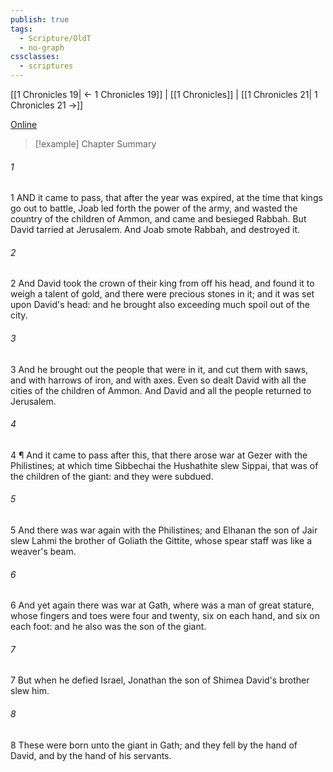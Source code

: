 ```yaml
---
publish: true
tags:
  - Scripture/OldT
  - no-graph
cssclasses:
  - scriptures
---
```

[[1 Chronicles 19| ← 1 Chronicles 19]] | [[1 Chronicles]] | [[1 Chronicles 21| 1 Chronicles 21 →]]

[Online](https://churchofjesuschrist.org/study/scriptures/ot/1-chr/20?lang=eng)

>[!example] Chapter Summary
>
###### 1
1 AND it came to pass, that after the year was expired, at the time that kings go out to battle, Joab led forth the power of the army, and wasted the country of the children of Ammon, and came and besieged Rabbah.  But David tarried at Jerusalem.  And Joab smote Rabbah, and destroyed it.
###### 2
2 And David took the crown of their king from off his head, and found it to weigh a talent of gold, and there were precious stones in it; and it was set upon David's head: and he brought also exceeding much spoil out of the city.
###### 3
3 And he brought out the people that were in it, and cut them with saws, and with harrows of iron, and with axes.  Even so dealt David with all the cities of the children of Ammon.  And David and all the people returned to Jerusalem.
###### 4
4 ¶ And it came to pass after this, that there arose war at Gezer with the Philistines; at which time Sibbechai the Hushathite slew Sippai, that was of the children of the giant: and they were subdued.
###### 5
5 And there was war again with the Philistines; and Elhanan the son of Jair slew Lahmi the brother of Goliath the Gittite, whose spear staff was like a weaver's beam.
###### 6
6 And yet again there was war at Gath, where was a man of great stature, whose fingers and toes were four and twenty, six on each hand, and six on each foot: and he also was the son of the giant.
###### 7
7 But when he defied Israel, Jonathan the son of Shimea David's brother slew him.
###### 8
8 These were born unto the giant in Gath; and they fell by the hand of David, and by the hand of his servants.



